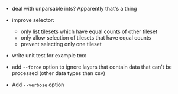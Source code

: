 - deal with unparsable ints? Apparently that's a thing

- improve selector:

  - only list tilesets which have equal counts of other tileset
  - only allow selection of tilesets that have equal counts
  - prevent selecting only one tileset

- write unit test for example tmx
- add `--force` option to ignore layers that contain data that can't be processed (other data types than csv)
- Add `--verbose` option

